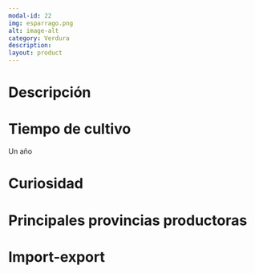 ```yaml
---
modal-id: 22
img: esparrago.png
alt: image-alt
category: Verdura
description:
layout: product
---
```


# Descripción

# Tiempo de cultivo
Un año

# Curiosidad

# Principales provincias productoras
<div class="chart"></div>

# Import-export
